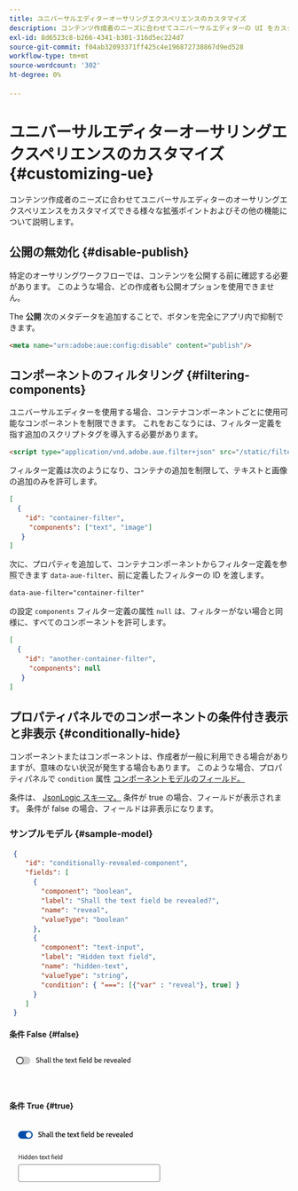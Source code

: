```yaml
---
title: ユニバーサルエディターオーサリングエクスペリエンスのカスタマイズ
description: コンテンツ作成者のニーズに合わせてユニバーサルエディターの UI をカスタマイズできる、様々な拡張ポイントやその他の機能について説明します。
exl-id: 8d6523c8-b266-4341-b301-316d5ec224d7
source-git-commit: f04ab32093371ff425c4e196872738867d9ed528
workflow-type: tm+mt
source-wordcount: '302'
ht-degree: 0%

---
```



# ユニバーサルエディターオーサリングエクスペリエンスのカスタマイズ {#customizing-ue}

コンテンツ作成者のニーズに合わせてユニバーサルエディターのオーサリングエクスペリエンスをカスタマイズできる様々な拡張ポイントおよびその他の機能について説明します。

## 公開の無効化 {#disable-publish}

特定のオーサリングワークフローでは、コンテンツを公開する前に確認する必要があります。 このような場合、どの作成者も公開オプションを使用できません。

The **公開** 次のメタデータを追加することで、ボタンを完全にアプリ内で抑制できます。

```html
<meta name="urn:adobe:aue:config:disable" content="publish"/>
```

## コンポーネントのフィルタリング {#filtering-components}

ユニバーサルエディターを使用する場合、コンテナコンポーネントごとに使用可能なコンポーネントを制限できます。 これをおこなうには、フィルター定義を指す追加のスクリプトタグを導入する必要があります。

```html
<script type="application/vnd.adobe.aue.filter+json" src="/static/filter-definition.json"></script>
```

フィルター定義は次のようになり、コンテナの追加を制限して、テキストと画像の追加のみを許可します。

```json
[
  {
    "id": "container-filter",
     "components": ["text", "image"]
   }
]
```

次に、プロパティを追加して、コンテナコンポーネントからフィルター定義を参照できます `data-aue-filter`、前に定義したフィルターの ID を渡します。

```html
data-aue-filter="container-filter"
```

の設定 `components` フィルター定義の属性 `null` は、フィルターがない場合と同様に、すべてのコンポーネントを許可します。

```json
[
  {
    "id": "another-container-filter",
     "components": null
   }
]
```

## プロパティパネルでのコンポーネントの条件付き表示と非表示 {#conditionally-hide}

コンポーネントまたはコンポーネントは、作成者が一般に利用できる場合がありますが、意味のない状況が発生する場合もあります。 このような場合、プロパティパネルで `condition` 属性 [コンポーネントモデルのフィールド。](/help/implementing/universal-editor/field-types.md#fields)

条件は、 [JsonLogic スキーマ。](https://jsonlogic.com/) 条件が true の場合、フィールドが表示されます。 条件が false の場合、フィールドは非表示になります。

### サンプルモデル {#sample-model}

```json
 {
    "id": "conditionally-revealed-component",
    "fields": [
      {
        "component": "boolean",
        "label": "Shall the text field be revealed?",
        "name": "reveal",
        "valueType": "boolean"
      },
      {
        "component": "text-input",
        "label": "Hidden text field",
        "name": "hidden-text",
        "valueType": "string",
        "condition": { "===": [{"var" : "reveal"}, true] }
      }
    ]
 }
```

#### 条件 False {#false}

![非表示のテキストフィールド](assets/hidden.png)

#### 条件 True {#true}

![表示されたテキストフィールド](assets/shown.png)

